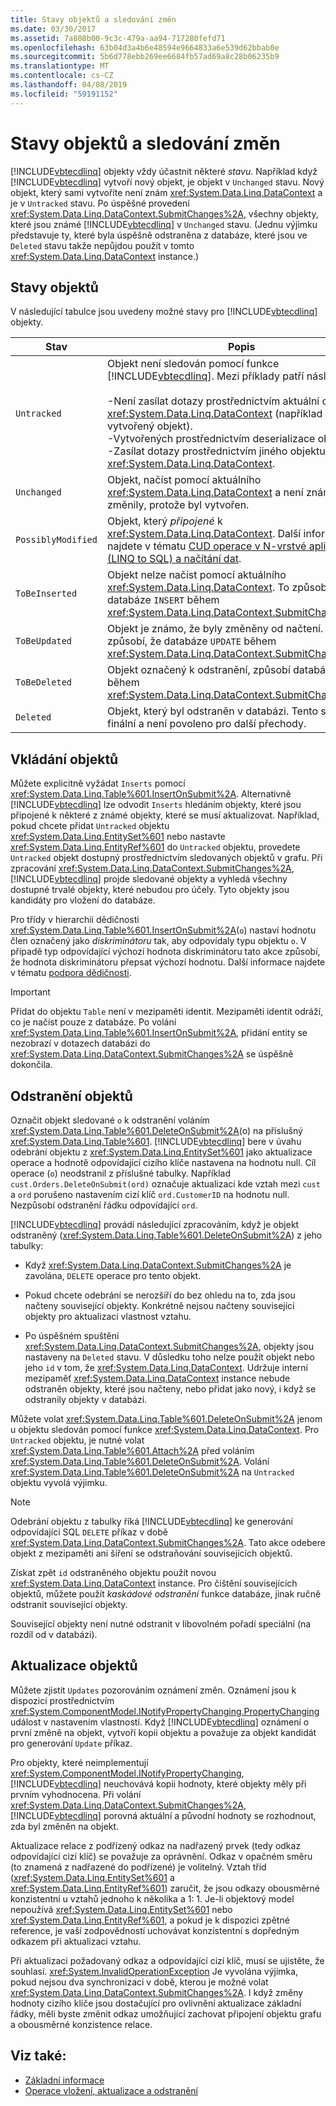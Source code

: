 ```yaml
---
title: Stavy objektů a sledování změn
ms.date: 03/30/2017
ms.assetid: 7a808b00-9c3c-479a-aa94-717280fefd71
ms.openlocfilehash: 63b04d3a4b6e48594e9664833a6e539d62bbab0e
ms.sourcegitcommit: 5b6d778ebb269ee6684fb57ad69a8c28b06235b9
ms.translationtype: MT
ms.contentlocale: cs-CZ
ms.lasthandoff: 04/08/2019
ms.locfileid: "59191152"
---
```

# <a name="object-states-and-change-tracking"></a>Stavy objektů a sledování změn
[!INCLUDE[vbtecdlinq](../../../../../../includes/vbtecdlinq-md.md)] objekty vždy účastnit některé *stavu*. Například když [!INCLUDE[vbtecdlinq](../../../../../../includes/vbtecdlinq-md.md)] vytvoří nový objekt, je objekt v `Unchanged` stavu. Nový objekt, který sami vytvoříte není znám <xref:System.Data.Linq.DataContext> a je v `Untracked` stavu. Po úspěšné provedení <xref:System.Data.Linq.DataContext.SubmitChanges%2A>, všechny objekty, které jsou známé [!INCLUDE[vbtecdlinq](../../../../../../includes/vbtecdlinq-md.md)] v `Unchanged` stavu. (Jednu výjimku představuje ty, které byla úspěšně odstraněna z databáze, které jsou ve `Deleted` stavu takže nepůjdou použít v tomto <xref:System.Data.Linq.DataContext> instance.)  
  
## <a name="object-states"></a>Stavy objektů  
 V následující tabulce jsou uvedeny možné stavy pro [!INCLUDE[vbtecdlinq](../../../../../../includes/vbtecdlinq-md.md)] objekty.  
  
|Stav|Popis|  
|-----------|-----------------|  
|`Untracked`|Objekt není sledován pomocí funkce [!INCLUDE[vbtecdlinq](../../../../../../includes/vbtecdlinq-md.md)]. Mezi příklady patří následující:<br /><br /> -Není zasílat dotazy prostřednictvím aktuální objekt <xref:System.Data.Linq.DataContext> (například nově vytvořený objekt).<br />-Vytvořených prostřednictvím deserializace objektu<br />-Zasílat dotazy prostřednictvím jiného objektu <xref:System.Data.Linq.DataContext>.|  
|`Unchanged`|Objekt, načíst pomocí aktuálního <xref:System.Data.Linq.DataContext> a není známo, že se změnily, protože byl vytvořen.|  
|`PossiblyModified`|Objekt, který *připojené* k <xref:System.Data.Linq.DataContext>. Další informace najdete v tématu [CUD operace v N-vrstvé aplikace (LINQ to SQL) a načítání dat](../../../../../../docs/framework/data/adonet/sql/linq/data-retrieval-and-cud-operations-in-n-tier-applications.md).|  
|`ToBeInserted`|Objekt nelze načíst pomocí aktuálního <xref:System.Data.Linq.DataContext>. To způsobí, že databáze `INSERT` během <xref:System.Data.Linq.DataContext.SubmitChanges%2A>.|  
|`ToBeUpdated`|Objekt je známo, že byly změněny od načtení. To způsobí, že databáze `UPDATE` během <xref:System.Data.Linq.DataContext.SubmitChanges%2A>.|  
|`ToBeDeleted`|Objekt označený k odstranění, způsobí databázi `DELETE` během <xref:System.Data.Linq.DataContext.SubmitChanges%2A>.|  
|`Deleted`|Objekt, který byl odstraněn v databázi. Tento stav je finální a není povoleno pro další přechody.|  
  
## <a name="inserting-objects"></a>Vkládání objektů  
 Můžete explicitně vyžádat `Inserts` pomocí <xref:System.Data.Linq.Table%601.InsertOnSubmit%2A>. Alternativně [!INCLUDE[vbtecdlinq](../../../../../../includes/vbtecdlinq-md.md)] lze odvodit `Inserts` hledáním objekty, které jsou připojené k některé z známé objekty, které se musí aktualizovat. Například, pokud chcete přidat `Untracked` objektu <xref:System.Data.Linq.EntitySet%601> nebo nastavte <xref:System.Data.Linq.EntityRef%601> do `Untracked` objektu, provedete `Untracked` objekt dostupný prostřednictvím sledovaných objektů v grafu. Při zpracování <xref:System.Data.Linq.DataContext.SubmitChanges%2A>, [!INCLUDE[vbtecdlinq](../../../../../../includes/vbtecdlinq-md.md)] projde sledované objekty a vyhledá všechny dostupné trvalé objekty, které nebudou pro účely. Tyto objekty jsou kandidáty pro vložení do databáze.  
  
 Pro třídy v hierarchii dědičnosti <xref:System.Data.Linq.Table%601.InsertOnSubmit%2A>(`o`) nastaví hodnotu člen označený jako *diskriminátoru* tak, aby odpovídaly typu objektu `o`. V případě typ odpovídající výchozí hodnota diskriminátoru tato akce způsobí, že hodnota diskriminátoru přepsat výchozí hodnotu. Další informace najdete v tématu [podpora dědičnosti](../../../../../../docs/framework/data/adonet/sql/linq/inheritance-support.md).  
  
> [!IMPORTANT]
>  Přidat do objektu `Table` není v mezipaměti identit. Mezipaměti identit odráží, co je načíst pouze z databáze. Po volání <xref:System.Data.Linq.Table%601.InsertOnSubmit%2A>, přidání entity se nezobrazí v dotazech databázi do <xref:System.Data.Linq.DataContext.SubmitChanges%2A> se úspěšně dokončila.  
  
## <a name="deleting-objects"></a>Odstranění objektů  
 Označit objekt sledované `o` k odstranění voláním <xref:System.Data.Linq.Table%601.DeleteOnSubmit%2A>(o) na příslušný <xref:System.Data.Linq.Table%601>. [!INCLUDE[vbtecdlinq](../../../../../../includes/vbtecdlinq-md.md)] bere v úvahu odebrání objektu z <xref:System.Data.Linq.EntitySet%601> jako aktualizace operace a hodnotě odpovídající cizího klíče nastavena na hodnotu null. Cíl operace (`o`) neodstranil z příslušné tabulky. Například `cust.Orders.DeleteOnSubmit(ord)` označuje aktualizaci kde vztah mezi `cust` a `ord` porušeno nastavením cizí klíč `ord.CustomerID` na hodnotu null. Nezpůsobí odstranění řádku odpovídající `ord`.  
  
 [!INCLUDE[vbtecdlinq](../../../../../../includes/vbtecdlinq-md.md)] provádí následující zpracováním, když je objekt odstraněný (<xref:System.Data.Linq.Table%601.DeleteOnSubmit%2A>) z jeho tabulky:  
  
-   Když <xref:System.Data.Linq.DataContext.SubmitChanges%2A> je zavolána, `DELETE` operace pro tento objekt.  
  
-   Pokud chcete odebrání se nerozšíří do bez ohledu na to, zda jsou načteny související objekty. Konkrétně nejsou načteny související objekty pro aktualizaci vlastnost vztahu.  
  
-   Po úspěšném spuštění <xref:System.Data.Linq.DataContext.SubmitChanges%2A>, objekty jsou nastaveny na `Deleted` stavu. V důsledku toho nelze použít objekt nebo jeho `id` v tom, že <xref:System.Data.Linq.DataContext>. Udržuje interní mezipaměť <xref:System.Data.Linq.DataContext> instance nebude odstraněn objekty, které jsou načteny, nebo přidat jako nový, i když se odstranily objekty v databázi.  
  
 Můžete volat <xref:System.Data.Linq.Table%601.DeleteOnSubmit%2A> jenom u objektu sledován pomocí funkce <xref:System.Data.Linq.DataContext>. Pro `Untracked` objektu, je nutné volat <xref:System.Data.Linq.Table%601.Attach%2A> před voláním <xref:System.Data.Linq.Table%601.DeleteOnSubmit%2A>. Volání <xref:System.Data.Linq.Table%601.DeleteOnSubmit%2A> na `Untracked` objektu vyvolá výjimku.  
  
> [!NOTE]
>  Odebrání objektu z tabulky říká [!INCLUDE[vbtecdlinq](../../../../../../includes/vbtecdlinq-md.md)] ke generování odpovídající SQL `DELETE` příkaz v době <xref:System.Data.Linq.DataContext.SubmitChanges%2A>. Tato akce odebere objekt z mezipaměti ani šíření se odstraňování souvisejících objektů.  
>   
>  Získat zpět `id` odstraněného objektu použít novou <xref:System.Data.Linq.DataContext> instance. Pro čištění souvisejících objektů, můžete použít *kaskádové odstranění* funkce databáze, jinak ručně odstranit související objekty.  
>   
>  Související objekty není nutné odstranit v libovolném pořadí speciální (na rozdíl od v databázi).  
  
## <a name="updating-objects"></a>Aktualizace objektů  
 Můžete zjistit `Updates` pozorováním oznámení změn. Oznámení jsou k dispozici prostřednictvím <xref:System.ComponentModel.INotifyPropertyChanging.PropertyChanging> událost v nastavením vlastností. Když [!INCLUDE[vbtecdlinq](../../../../../../includes/vbtecdlinq-md.md)] oznámení o první změně na objekt, vytvoří kopii objektu a považuje za objekt kandidát pro generování `Update` příkaz.  
  
 Pro objekty, které neimplementují <xref:System.ComponentModel.INotifyPropertyChanging>, [!INCLUDE[vbtecdlinq](../../../../../../includes/vbtecdlinq-md.md)] neuchovává kopii hodnoty, které objekty měly při prvním vyhodnocena. Při volání <xref:System.Data.Linq.DataContext.SubmitChanges%2A>, [!INCLUDE[vbtecdlinq](../../../../../../includes/vbtecdlinq-md.md)] porovná aktuální a původní hodnoty se rozhodnout, zda byl změněn na objekt.  
  
 Aktualizace relace z podřízený odkaz na nadřazený prvek (tedy odkaz odpovídající cizí klíč) se považuje za oprávnění. Odkaz v opačném směru (to znamená z nadřazené do podřízené) je volitelný. Vztah tříd (<xref:System.Data.Linq.EntitySet%601> a <xref:System.Data.Linq.EntityRef%601>) zaručit, že jsou odkazy obousměrné konzistentní u vztahů jednoho k několika a 1: 1. Je-li objektový model nepoužívá <xref:System.Data.Linq.EntitySet%601> nebo <xref:System.Data.Linq.EntityRef%601>, a pokud je k dispozici zpětné reference, je vaší zodpovědností uchovávat konzistentní s dopředným odkazem při aktualizaci vztahu.  
  
 Při aktualizaci požadovaný odkaz a odpovídající cizí klíč, musí se ujistěte, že souhlasí. <xref:System.InvalidOperationException> Je vyvolána výjimka, pokud nejsou dva synchronizaci v době, kterou je možné volat <xref:System.Data.Linq.DataContext.SubmitChanges%2A>. I když změny hodnoty cizího klíče jsou dostačující pro ovlivnění aktualizace základní řádky, měli byste změnit odkaz umožňující zachovat připojení objektu grafu a obousměrné konzistence relace.  
  
## <a name="see-also"></a>Viz také:

- [Základní informace](../../../../../../docs/framework/data/adonet/sql/linq/background-information.md)
- [Operace vložení, aktualizace a odstranění](../../../../../../docs/framework/data/adonet/sql/linq/insert-update-and-delete-operations.md)
